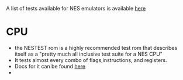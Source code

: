 A list of tests available for NES emulators is available [here](https://www.nesdev.org/wiki/Emulator_tests)

# CPU
- the NESTEST rom is a highly recommended test rom that describes itself as a "pretty much all inclusive test suite for a NES CPU"
- It tests almost every combo of flags,instructions, and registers. 
- Docs for it can be found [here](https://www.qmtpro.com/~nes/misc/nestest.txt)
- 